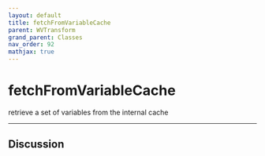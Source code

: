 ```yaml
---
layout: default
title: fetchFromVariableCache
parent: WVTransform
grand_parent: Classes
nav_order: 92
mathjax: true
---
```


#  fetchFromVariableCache

retrieve a set of variables from the internal cache


---

## Discussion

  
